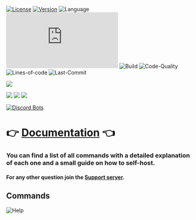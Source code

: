 [![License](https://img.shields.io/github/license/mirko93s/chill?logo=apache&style=for-the-badge)](https://opensource.org/licenses/Apache-2.0)
[![Version](https://img.shields.io/github/v/release/mirko93s/chill?color=8a2be2&include_prereleases&style=for-the-badge)](https://github.com/mirko93s/Chill/releases)
![Language](https://img.shields.io/github/languages/top/mirko93s/chill?logo=javascript&style=for-the-badge)
[![discord.js](https://img.shields.io/github/package-json/dependency-version/mirko93s/chill/discord.js?logo=discord&logoColor=blue&style=for-the-badge)](https://github.com/discordjs/discord.js/)
![Build](https://img.shields.io/appveyor/build/mirko93s/chill?logo=appveyor&style=for-the-badge)
![Code-Quality](https://img.shields.io/codefactor/grade/github/mirko93s/chill/master?logo=codefactor&style=for-the-badge)
![Lines-of-code](https://img.shields.io/tokei/lines/github/mirko93s/chill?style=for-the-badge)
![Last-Commit](https://img.shields.io/github/last-commit/mirko93s/chill?style=for-the-badge)

<img src="https://i.imgur.com/Ekzr8tX.gif" data-canonical-src="https://i.imgur.com/Ekzr8tX.gif" />

[<img src="https://i.imgur.com/d7Eet0y.png">](https://discord.gg/2ktWcAb)
[<img src="https://i.imgur.com/OJpg8dD.png">](https://discord.com/api/oauth2/authorize?client_id=605894942275141672&permissions=8&scope=bot&response_type=code&redirect_uri=https%3A%2F%2Fdiscord.com%2Finvite%2F2ktWcAb)
[<img src="https://i.imgur.com/xN1Y074.png">](https://github.com/mirko93s/Chill/releases)

[![Discord Bots](https://top.gg/api/widget/status/605894942275141672.svg)](https://top.gg/bot/605894942275141672)

# 👉 [Documentation](https://mirko93s.github.io/Chill/) 👈

### You can find a list of all commands with a detailed explanation of each one and a small guide on how to self-host.

#### For any other question join the [Support server](https://discord.gg/2ktWcAb).  

## Commands

![Help](https://i.imgur.com/0XPUQBq.png)
